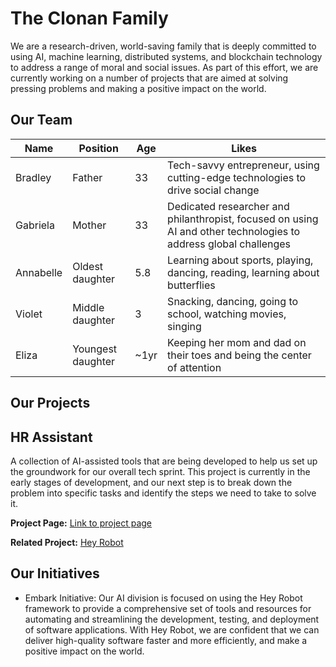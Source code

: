 # The Clonan Family

We are a research-driven, world-saving family that is deeply committed to using AI, machine learning, distributed systems, and blockchain technology to address a range of moral and social issues. As part of this effort, we are currently working on a number of projects that are aimed at solving pressing problems and making a positive impact on the world.

## Our Team

| Name       | Position   | Age | Likes                                                  |
|------------|------------|-----|--------------------------------------------------------|
| Bradley    | Father     | 33  | Tech-savvy entrepreneur, using cutting-edge technologies to drive social change |
| Gabriela   | Mother     | 33  | Dedicated researcher and philanthropist, focused on using AI and other technologies to address global challenges |
| Annabelle  | Oldest daughter | 5.8 | Learning about sports, playing, dancing, reading, learning about butterflies |
| Violet     | Middle daughter | 3   | Snacking, dancing, going to school, watching movies, singing |
| Eliza      | Youngest daughter | ~1yr | Keeping her mom and dad on their toes and being the center of attention |

## Our Projects

## HR Assistant

A collection of AI-assisted tools that are being developed to help us set up the groundwork for our overall tech sprint. This project is currently in the early stages of development, and our next step is to break down the problem into specific tasks and identify the steps we need to take to solve it. 

**Project Page:** [Link to project page](https://example.com/hr-assistant)

**Related Project:** [Hey Robot](https://github.com/org/hey-robot)

## Our Initiatives

- Embark Initiative: Our AI division is focused on using the Hey Robot framework to provide a comprehensive set of tools and resources for automating and streamlining the development, testing, and deployment of software applications. With Hey Robot, we are confident that we can deliver high-quality software faster and more efficiently, and make a positive impact on the world.
